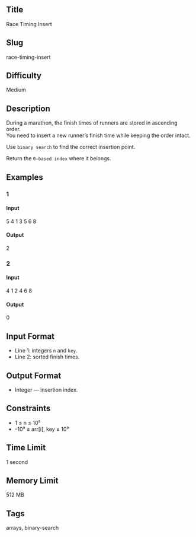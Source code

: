 ## Title

Race Timing Insert

## Slug

race-timing-insert

## Difficulty

Medium

## Description

During a marathon, the finish times of runners are stored in ascending order.  
You need to insert a new runner’s finish time while keeping the order intact.

Use `binary search` to find the correct insertion point.

Return the `0-based index` where it belongs.

## Examples

### 1

#### Input

5 4
1 3 5 6 8

#### Output
2

### 2

#### Input

4 1
2 4 6 8 

#### Output
0

## Input Format  

- Line 1: integers `n` and `key`.  
- Line 2: sorted finish times.

## Output Format  

- Integer — insertion index.

## Constraints  

- 1 ≤ n ≤ 10⁵  
- -10⁹ ≤ arr[i], key ≤ 10⁹  

## Time Limit

1 second

## Memory Limit

512 MB

## Tags

arrays, binary-search

